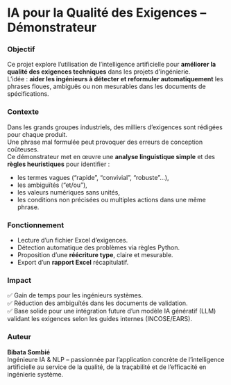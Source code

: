 # IA pour la Qualité des Exigences – Démonstrateur

###  Objectif
Ce projet explore l’utilisation de l’intelligence artificielle pour **améliorer la qualité des exigences techniques** dans les projets d’ingénierie.  
L’idée : **aider les ingénieurs à détecter et reformuler automatiquement** les phrases floues, ambiguës ou non mesurables dans les documents de spécifications.

###  Contexte
Dans les grands groupes industriels, des milliers d’exigences sont rédigées pour chaque produit.  
Une phrase mal formulée peut provoquer des erreurs de conception coûteuses.  
Ce démonstrateur met en œuvre une **analyse linguistique simple** et des **règles heuristiques** pour identifier :
- les termes vagues (“rapide”, “convivial”, “robuste”…),
- les ambiguïtés (“et/ou”),
- les valeurs numériques sans unités,
- les conditions non précisées ou multiples actions dans une même phrase.

### Fonctionnement
- Lecture d’un fichier Excel d’exigences.  
- Détection automatique des problèmes via règles Python.  
- Proposition d’une **réécriture type**, claire et mesurable.  
- Export d’un **rapport Excel** récapitulatif.

### Impact
✅ Gain de temps pour les ingénieurs systèmes.  
✅ Réduction des ambiguïtés dans les documents de validation.  
✅ Base solide pour une intégration future d’un modèle IA génératif (LLM) validant les exigences selon les guides internes (INCOSE/EARS).  

### Auteur
**Bibata Sombié**  
Ingénieure IA & NLP – passionnée par l’application concrète de l’intelligence artificielle au service de la qualité, de la traçabilité et de l’efficacité en ingénierie système.

